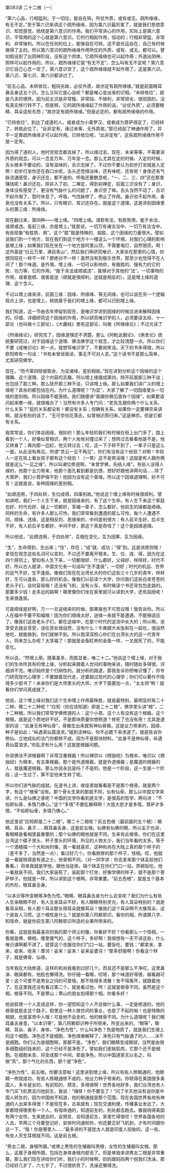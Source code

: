 第083讲 二十二根（一）

“第六心品，行相猛利。于一切位，能自在转。所仗外质，或有或无。疏所缘缘，有无不定。”至于第六识来讲这个疏所缘缘，因为第六识最厉害了，就是我们思想意识、知觉感觉，统统是第六意识的作用。我们平常讲心的作用，实际上是第六意识，平常用的这个心就是第六意识。它的行相起作用，恒动的；行相非常猛、非常利、非常锋利。所以在任何的位上，能够自在可转。这不是任运自在，自己有时候做得了主的。所以第六意识的疏所缘缘作用所仗的外质，或有、或无，都可以。譬如假设到了出阴神阶段，没有这个肉体，它疏所缘缘也可以起作用；外道出阴神，照样可以起作用的。所以，疏所缘缘它是“有无不定”。怎么叫有无不定呢？第六意识它自己心念一空了，第六意识空了，这个疏所缘缘就不起作用了。这是第六识。第八识、第七识、第六识都讲过了。

“前五心品，未转依位，粗钝劣故，必仗外质，故亦定有疏所缘缘。”就是前面眼耳鼻舌身这五个识。怎么又叫它是心品呢？都是唯心变出来的识相。“未转依位”，就是凡夫的境界。因为前五识是非常粗、非常钝、不锋利，非常顽劣、很顽固的，没有真实修行转不了。但是啊，它的疏所缘缘起了作用的话，“必仗外质”，必须要眼睛、耳朵这些东西；“故亦定有疏所缘缘。”但是必定的，都有疏所缘缘的作用。

“已转依位”，到达了成道的人，或者成为小乘罗汉、或者成为菩萨得定了，已经转了，转依此位了。“此非定有，缘过未等，无外质故。”那已经起了神通作用了，并不一定靠疏所缘缘才可以起作用。已转依位呢，“此非定有”，这些疏所缘缘作用不是一定有。

因为得了道的人，他时空观念都去掉了，所以缘过去、现在、未来等等，不需要讲外质的观念。可以一念变万年、万年变一念。那么尤其在定的时候、入定的时候，舌头根本不要动的，没有滋味的，舌识去掉了。不过你不要认为初步打坐就是入定啊！初步打坐你还在吞口水呢，舌头还觉得淡味，还有味呢、还有呢！身体还有气脉流通感受，身识还在，都不是的。呼吸还要数息呢，“一、二、三、四”还在那里赚钱呢！鼻识还在。除非入了初、二禅定，得到初禅定，前面三识没有了；身识，身体没有感受了，更没有气脉什么的问题了，身识空了嘛。舌头当然不动了，舌识不起作用了，暂时休息了。呼吸，气住脉停了，停止了作用。鼻识也不起作用，香臭也没有关系了。所以，只有眼识、耳识还存在。就是这个道理。这是讲到因缘里头的第三缘：所缘缘。

现在翻过来，第四种——增上缘。“四增上缘。谓若有法，有胜势用，能于余法，或顺或违。虽前三缘，亦是增上。”就是说，一切万有诸法当中、一切万有法当中，有些现象“有胜势、用”。这个“胜”就是特殊的、超胜，这个因缘的力量很大。譬如说我们到一个地方，现在我们到这个地方十一楼这么一个环境，对我们心理的影响是增上缘；如果我们现在坐在一个地方是阿里山顶，不需要电灯，自然很亮，啊！这外面是“白云万里，满目青山”，然后我们再研究唯识，大家坐在那里的心情，你想同现在一样不一样？那绝对不一样！虽然没有到极乐世界，那至少也觉得不在人间了！那个味道。是外境，增上缘、一切可以影响你，有极胜的、强有力的它的势、功力等，它的作用。“能于余法或顺或违”，能够对于其他的“法”，一切事物的作用，或者是顺、或者是逆（顺就是很顺利，逆就是相反的）。这是增上缘的道理、这个含义。

不过以增上缘来讲，前面三缘：因缘、所缘缘、等无间缘，也可以说在另一个逻辑观点上讲，也是增上，统统属于我们的增上缘，都可以归到增上缘。

我们知道，这一节由去年停留到现在，是唯识学讲到因缘的时候岔进来解释因缘的。仔细、详细研究这个因缘的作用，所以研究唯识学的人，必须要读五经、十一部论（也叫做十三部论），《大藏经》里有这部论，叫做《所缘缘论》；不过光读了

《所缘缘论》，研究完了，因缘道理还不清楚。那么《阿毗达磨论》、《俱舍论》统统要研究过，对于因缘这个道理、佛法佛学这个观念，才比较清楚一点。所以你们不要《成唯识论》听一点，就想写唯识学了，不要闹笑话。天下的书多得很，所以欧阳修有一句话：“书有未曾经我读，事无不可对人言。”这个读书不是那么简单，尤其研究佛学。

现在，“而今第四除彼取余，为显诸缘，差别相故。”现在讲到分析这个因缘的这个理趣、这个道理、这个内容的志趣。所以增上缘摆成第四，除开前面那三种不谈；也包括了那三种。那么除开那三种不谈，只讲增上缘。那么如果我们讲广义的增上缘呢？其余的都包括在内。为什么道理呢？“为显”，大家了解了一切因缘里头一切缘的差别相。所以因缘不能笼统。我们随便讲“我跟你俩见面有个因缘”，如果要请问起来哪一缘，就很难办了！当然有许多人专门问：“老先生跟你两个什么关系、什么关系？”屁的关系都没有！都没有关系；但确有关系。如果你一定要禅宗来讲啊，就没有别的话了，“无可奈何花落去，似曾相识燕归来。”这是禅宗。但是它都有关系。

我常常说，你们体会因缘，很妙的！那么年轻的我们有时候在街上出门多了，路上看到一个人，好像似曾相识，两个人匆匆对撞过来了；想转过去看看他是不是，他又转身了；再向那一边赶，他又转过去；哎，这一下子转不到了，一辈子只是这么一面，从此没有再见。所谓“灵云一见不再见”，你们有没有这个经验？对啊！年轻人一定在街上看女孩子都有这个经验！（一笑）这不是笑话哦！这就是有人跟你俩就是这么“一见之缘”。所以叫诸位修道啊，“未曾学佛，先结人缘”。有些人没得人缘的，他那个业力带来，他那个面孔看到都是仇恨，想好好跟他讲两句话……除了大菩萨，我们小菩萨做不到！他因为没有这个善缘。所以这个因缘道理啊，妙不可言！这就是说，各种因缘的差别相。

“此顺违用，于四处转，生位成得，四事别故。”他说这个增上缘有时候很顺利。譬如讲吧，我们一个人生下来，就是因缘来的，有了这个生命。有人生下来这个家庭也好、时代也好、碰上一切都好，享福一辈子、怎么都好，他前生的缘都是顺缘。同样的生命，有许多人那么可怜，我们常常看到遭遇的那么可怜，每个人遭遇不同。顺缘、违缘，这是相反的、恶缘来的，中间差别很大：有人前半生好、后半生不好，有人前后半生都好、中间不好，那这个真是奇怪了！这个是因缘道理。

所以他说，“此顺违用，于四处转”，互相在变化，互为因果、互为因缘。

“生”，生命得到，生出来；“住”，存在；“成”就、成功；“得”到。这是讲原则哦！拿现在观念这些名词可以变的，不过还不要离开根本。生、位、成、得，因为在这四个原则上，譬如有人生下来，一切都很好、什么都好，父母好、样样好，时代不好。所以古人就讲，中国文化有一句话叫“生不逢辰”，一切好；时代的机运、世界的运气不好，生不逢辰。像我们现在在台湾长大的你们这些三十几岁的青年，样样好，生可以逢辰，那么好的机会。像我们以前读个大学，你问我们这些白发苍苍的老头子们，谈何容易哦！还没有飞机、没有火车，有时候读个书还背包包走路的。那要多少钱！走多远的路啊！哪里像你们坐在家里就可以读到大学，还有函授呢！生来很逢辰。

可是顺缘是好啊，万一一旦逆缘来的时候，那果报也不可思议哦！我告诉你。所以人在福中不要不知福哦！因为你们顺缘太好，逆缘一来就不能遭遇、不能够适应了。像我们这些老头子们，都在逆缘中，在那个时代的逆流中长大的；所以啊，该享受去就会享受，该吃苦处很自然，没有什么！牛粪跟大米饭和在一起吃，很自然地吃，就能做到。你们就做不到。所以我深深担心你们在台湾长大的这一代青年人，将来怎么办呢？太享福了！那就是金鱼缸养的金鱼一样，一叉就死了的，不能变化。

所以说，“然增上用，随事虽多，而胜显者，唯二十二。”他说这个增上缘，对于我们的生命所具有的增上缘，分析起来跟着人世间的事物来讲，随时随处多得很，详细讲不完。唯识始终是个归纳性的。就分析的路道，那我告诉你把唯识懂了，你专门研究现代心理学；不要跟着现代走，还要超过现代的心理学；你们可以著作不晓得多少部书了！未来你们是大师里头的大师，大字下面要加一点，“太太师”啊！就看你们学问真成就了。

他说，这个增上缘对我们这个生命增上作用最殊胜，就是最特别、最明显的有二十二种，哪二十二种呢？“应知（你应该知道）即是二十二根”，佛学里头讲“根”，二十二种根。所以我们常常学佛修道的人：这个小孩、这个人有没有这个根器。这个根根，就是这个质地好不好。不是那块质量你想修道？修死了也没有用！尤其是道家的话：“此身无有神仙骨”，骨骼生出来就有神仙骨骼，这是业力带来的，因缘、种子是如此；“纵遇真仙莫浪求。”碰到活神仙，你不必跪下来求道了。就是告诉你修仙、立地成仙的法门你都修不成，因为不是那块材料。“此身不是神仙骨，纵遇真仙莫浪求。”你乱求有什么用？这就是根器问题。

你说佛法不讲根器啊？非常注重根器！所以禅宗以《楞伽经》为根本，唯识以《楞伽经》为根本，有五乘根器。那个是外道根器，就是外道根器；是魔道的根器的人，就是魔道根器。那么你说永远是吗？不是的。他是一个阶段，这一生是一个阶段；这一生过了，算不定他来生转了呢。

所以你们讲气脉的成就，在道书上讲，收徒弟就看看是不是那个根骨。就是两个字，有这个“根骨”没有。那个骨头生来的那就不同，仙有仙骨。那么以中国文学来讲，什么是仙佛之骨呢？中国的文学你看到是文学，是很高的哲学，两句诗：“不俗即仙骨，多情乃佛心。”这个“多情”不要乱解释啊！大慈大悲才是多情，菩萨才多情，“不俗即仙骨，多情乃佛心。”

他这里说“应知即是二十二根”。哪二十二根呢？前五色根（最前面的五个根）：眼睛、耳朵、鼻子……眼耳鼻舌身，这是前五根。仙佛有仙佛的眼，所以孟子也讲，看眼睛是看相里最重要的；那个仙佛的眼他就是不同，生来有此根骨。你们在这里台湾这个碟子里头、杯子里头的环境，所见的人物太少，我们当年看的太多。等于一个酒楼摆一个大和尚的像，我一看就喜欢，这种和尚在大陆上真的那个样子的（差不多了，当然差一点），看过好几个。你看胖胖的那个样子，怪相。哎，他就是一看就晓得是有道之士，他骨相不同。（对一同学讲：你去拿来那个钵盂给他们看看。）将来我就是学他，跟他当徒弟，端个钵盂在你们门口一站，弄碗饭吃。他一看就是不同。我们大家装死了，装起那个打坐、好像学佛的样子，就不是那个菩萨样子。他就是一样。所以讲到这个根啊，非常重要。“前五色根”，就是五个基本的外形，眼耳鼻舌身。

“以本识等所变眼等净色为性。”眼睛、眼耳鼻舌身为什么会变呢？我们为什么有些人生来眼睛不好，有人生来耳朵不好，有人眼睛特别灵光，有人耳朵特别的？就是看耳朵相，有人那个耳朵那长得耳朵就像耳朵！像我们这个耳朵啊不大像耳朵，这个是各人习惯。这个根性是什么？就是你第八阿赖耶识。看你的相，所谓算八字、知宿命，就是你前生第八阿赖耶识所造的业果所带来的。

你看，这就是我最喜欢的我的那个师父的像，你看好不好？你看那么一个怪相，一看就是佛，佛相，傻里傻气的，这个样子，多好啊！我很想有一天不讲这些，什么唯识课啊都不讲了，就穿这个衣服往你们门口一站，要饭吃，要钱：“都拿来、拿来，收来、收来！摩诃！娑来！娑来！娑来娑婆诃！”那多舒服啊！你看这个样子，就是佛骨、仙骨。

当年我在大陆修道，这样的和尚我看到过好几个。而且还不是那么干净哎，这里鼻涕、眼屎都有，他脸也懒得洗。你仔细一看哪，哎呀，那个味道好得很，越看越可爱！这个可爱不是男女之间的可爱哦，那不晓得多清雅！舍不得离开，就跟着他了。在这里我还没有看过第二个，就是看过他，呵！这就是根骨不同。虽然是这个相，根骨不同。不是寒山；寒山的朋友拾得那个相，你看多好！

他说假使一个人变成这样，你一望而知这个人不会做什么事，一定是修道的，他的根骨就是走这个路子。假使这一种人做世间的事业，也是了不起的呦！也是特殊的相貌，也是富贵中人哦！可是他不会走的，他的根骨不同。为什么道理呢？我们眼耳鼻舌身意，“以本识等”，第八阿赖耶识种子所带来，所变出来的，“眼等”，眼睛、耳朵、鼻子、身体。“净色为性”，什么叫净色？色是物质了，就是我们生理上的这个细胞。净色还不是细胞，净色很难解释了，净色只有气脉通了的人……决不是细胞。你们认为是细胞啊，那都不是。“净色”，我们眼睛变成眼球，当然是由很多细胞组织拢来的，这个已经不是净色了。譬如我们皮肤肌肉，它那个还不是细胞。在细胞未变、将变成那个中间，那是净色。所以中国道家无以名之，叫做“炁”，那个气化的东西，那个是“净色”。

“净色为性”，前五根。你要注意呦！这里讲到增上缘，所以有些人修眼通的，他眼睛一修就成功，有些人练眼通练不成的，他业力种子带来的。你晓得在美国很多美国人，多半是女的，有前知的、预言，多得很啊！世界各地好多，我们台湾也有人专门买飞机票去问他前生，我说：“嗨呀！你不要去了！”问了半天他没有说你是中国人转生的，因为中国他不知道，他的眼通就是那个范围。现在各国世界各地有神通的人出来多得很！不是现在多，古来就有；现在交通利便，传播事业发达了，大家都晓得哪里有一个人，有宿命通的，知道前生的，到处都去跑去。像我晓得美国有两个女性，生来就会的，会预言、会知道前生，家里忙得很哎！世界各国各地的人去，早两三个月要登记好，安排时间通知你，你还要正好飞机到，才有时间跟你谈一下，“哦！你是哪里人……”最多讲的不是犹太人就是印度人投胎的。这一些。有些人天生耳根就不同。这是前五根。

“男女二根，身根所摄。”戒律上男性的生殖器叫男根，女性的生殖器叫女根。那么，这属于身根所摄，包括在身体身根内部去了。但是单独来讲男女二根是非常重要。那么我们现在讲给你们听，我们小的时候啊，奶妈跟妈妈两个抱我们洗澡，那已经好几岁了、六七岁了，不过很娇贵了，洗澡还懒得洗。
